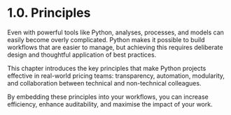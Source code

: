 # 1.0. Principles

Even with powerful tools like Python, analyses, processes, and models can easily become overly complicated. Python makes it possible to build workflows that are easier to manage, but achieving this requires deliberate design and thoughtful application of best practices.  

This chapter introduces the key principles that make Python projects effective in real-world pricing teams: transparency, automation, modularity, and collaboration between technical and non-technical colleagues.  

By embedding these principles into your workflows, you can increase efficiency, enhance auditability, and maximise the impact of your work.
